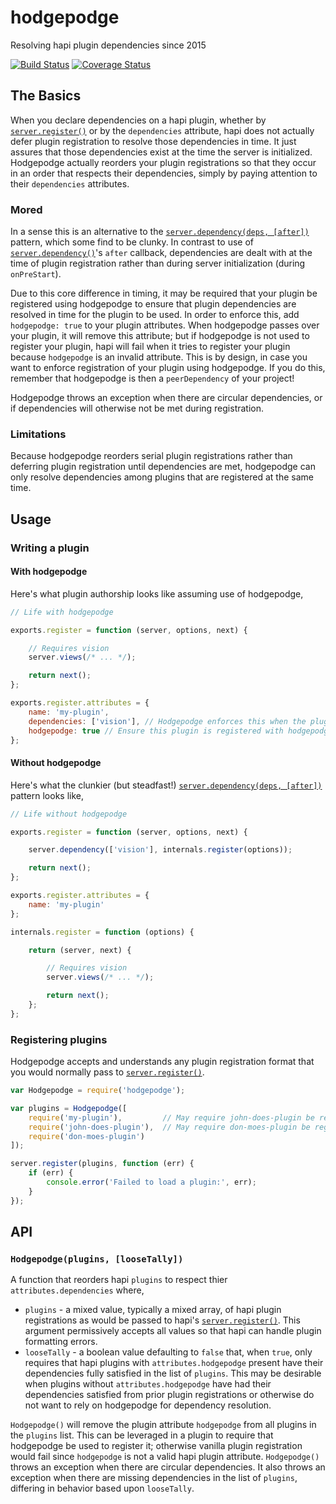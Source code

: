 # hodgepodge

Resolving hapi plugin dependencies since 2015

[![Build Status](https://travis-ci.org/devinivy/hodgepodge.svg?branch=master)](https://travis-ci.org/devinivy/hodgepodge) [![Coverage Status](https://coveralls.io/repos/devinivy/hodgepodge/badge.svg?branch=master&service=github)](https://coveralls.io/github/devinivy/hodgepodge?branch=master)

## The Basics
When you declare dependencies on a hapi plugin, whether by [`server.register()`](http://hapijs.com/api#serverregisterplugins-options-callback) or by the `dependencies` attribute, hapi does not actually defer plugin registration to resolve those dependencies in time.  It just assures that those dependencies exist at the time the server is initialized.  Hodgepodge actually reorders your plugin registrations so that they occur in an order that respects their dependencies, simply by paying attention to their `dependencies` attributes.

### Mored
In a sense this is an alternative to the [`server.dependency(deps, [after])`](http://hapijs.com/api#serverdependencydependencies-after) pattern, which some find to be clunky.  In contrast to use of [`server.dependency()`](http://hapijs.com/api#serverdependencydependencies-after)'s `after` callback, dependencies are dealt with at the time of plugin registration rather than during server initialization (during `onPreStart`).

Due to this core difference in timing, it may be required that your plugin be registered using hodgepodge to ensure that plugin dependencies are resolved in time for the plugin to be used.  In order to enforce this, add `hodgepodge: true` to your plugin attributes.  When hodgepodge passes over your plugin, it will remove this attribute; but if hodgepodge is not used to register your plugin, hapi will fail when it tries to register your plugin because `hodgepodge` is an invalid attribute.  This is by design, in case you want to enforce registration of your plugin using hodgepodge.  If you do this, remember that hodgepodge is then a `peerDependency` of your project!

Hodgepodge throws an exception when there are circular dependencies, or if dependencies will otherwise not be met during registration.

### Limitations
Because hodgepodge reorders serial plugin registrations rather than deferring plugin registration until dependencies are met, hodgepodge can only resolve dependencies among plugins that are registered at the same time.


## Usage

### Writing a plugin

#### With hodgepodge
Here's what plugin authorship looks like assuming use of hodgepodge,
```js
// Life with hodgepodge

exports.register = function (server, options, next) {

    // Requires vision
    server.views(/* ... */);

    return next();
};

exports.register.attributes = {
    name: 'my-plugin',
    dependencies: ['vision'], // Hodgepodge enforces this when the plugin is registered
    hodgepodge: true // Ensure this plugin is registered with hodgepodge (optional)
};

```

#### Without hodgepodge
Here's what the clunkier (but steadfast!) [`server.dependency(deps, [after])`](http://hapijs.com/api#serverdependencydependencies-after) pattern looks like,
```js
// Life without hodgepodge

exports.register = function (server, options, next) {

    server.dependency(['vision'], internals.register(options));

    return next();
};

exports.register.attributes = {
    name: 'my-plugin'
};

internals.register = function (options) {

    return (server, next) {

        // Requires vision
        server.views(/* ... */);

        return next();
    };
};
```

### Registering plugins
Hodgepodge accepts and understands any plugin registration format that you would normally pass to [`server.register()`](http://hapijs.com/api#serverregisterplugins-options-callback).
```js
var Hodgepodge = require('hodgepodge');

var plugins = Hodgepodge([
    require('my-plugin'),         // May require john-does-plugin be registered first
    require('john-does-plugin'),  // May require don-moes-plugin be registered first
    require('don-moes-plugin')
]);

server.register(plugins, function (err) {
    if (err) {
        console.error('Failed to load a plugin:', err);
    }
});
```


## API

### `Hodgepodge(plugins, [looseTally])`
A function that reorders hapi `plugins` to respect thier `attributes.dependencies` where,
 - `plugins` - a mixed value, typically a mixed array, of hapi plugin registrations as would be passed to hapi's [`server.register()`](http://hapijs.com/api#serverregisterplugins-options-callback).  This argument permissively accepts all values so that hapi can handle plugin formatting errors.
 - `looseTally` - a boolean value defaulting to `false` that, when `true`, only requires that hapi plugins with `attributes.hodgepodge` present have their dependencies fully satisfied in the list of `plugins`.  This may be desirable when plugins without `attributes.hodgepodge` have had their dependencies satisfied from prior plugin registrations or otherwise do not want to rely on hodgepodge for dependency resolution.

`Hodgepodge()` will remove the plugin attribute `hodgepodge` from all plugins in the `plugins` list.  This can be leveraged in a plugin to require that hodgepodge be used to register it; otherwise vanilla plugin registration would fail since `hodgepodge` is not a valid hapi plugin attribute.  `Hodgepodge()` throws an exception when there are circular dependencies.  It also throws an exception when there are missing dependencies in the list of `plugins`, differing in behavior based upon `looseTally`.
